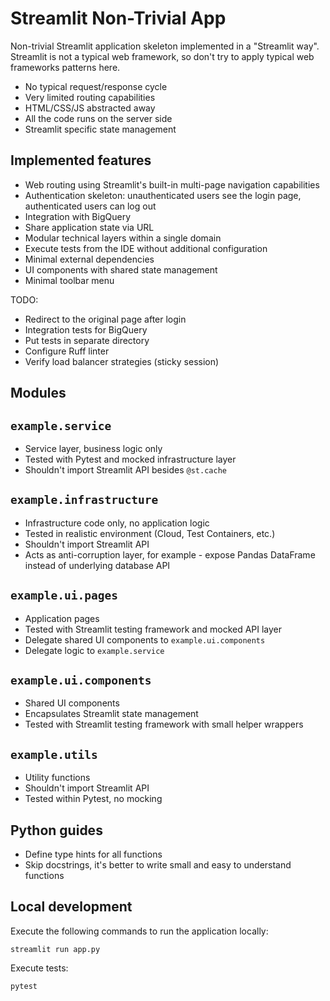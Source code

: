 # Streamlit Non-Trivial App

Non-trivial Streamlit application skeleton implemented in a "Streamlit way".
Streamlit is not a typical web framework, so don't try to apply typical web frameworks patterns here.

* No typical request/response cycle
* Very limited routing capabilities
* HTML/CSS/JS abstracted away
* All the code runs on the server side
* Streamlit specific state management

## Implemented features

* Web routing using Streamlit's built-in multi-page navigation capabilities
* Authentication skeleton: unauthenticated users see the login page, authenticated users can log out
* Integration with BigQuery
* Share application state via URL
* Modular technical layers within a single domain
* Execute tests from the IDE without additional configuration
* Minimal external dependencies
* UI components with shared state management
* Minimal toolbar menu

TODO:

* Redirect to the original page after login
* Integration tests for BigQuery
* Put tests in separate directory
* Configure Ruff linter
* Verify load balancer strategies (sticky session)

## Modules

## `example.service`

* Service layer, business logic only
* Tested with Pytest and mocked infrastructure layer
* Shouldn't import Streamlit API besides `@st.cache`

## `example.infrastructure`

* Infrastructure code only, no application logic
* Tested in realistic environment (Cloud, Test Containers, etc.)
* Shouldn't import Streamlit API
* Acts as anti-corruption layer, for example - expose Pandas DataFrame instead of underlying database API

## `example.ui.pages`

* Application pages
* Tested with Streamlit testing framework and mocked API layer
* Delegate shared UI components to `example.ui.components`
* Delegate logic to `example.service`

## `example.ui.components`

* Shared UI components
* Encapsulates Streamlit state management
* Tested with Streamlit testing framework with small helper wrappers

## `example.utils`

* Utility functions
* Shouldn't import Streamlit API
* Tested within Pytest, no mocking

## Python guides

* Define type hints for all functions
* Skip docstrings, it's better to write small and easy to understand functions

## Local development

Execute the following commands to run the application locally:

```shell
streamlit run app.py
```

Execute tests:

```shell
pytest
```
